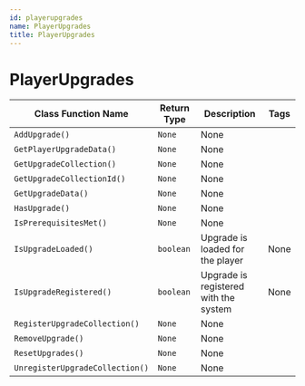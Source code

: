 ```yaml
---
id: playerupgrades
name: PlayerUpgrades
title: PlayerUpgrades
---
```


# PlayerUpgrades

| Class Function Name | Return Type | Description | Tags |
| ------------------- | ----------- | ----------- | ---- |
| `AddUpgrade()` | `None` | None |
| `GetPlayerUpgradeData()` | `None` | None |
| `GetUpgradeCollection()` | `None` | None |
| `GetUpgradeCollectionId()` | `None` | None |
| `GetUpgradeData()` | `None` | None |
| `HasUpgrade()` | `None` | None |
| `IsPrerequisitesMet()` | `None` | None |
| `IsUpgradeLoaded()` | `boolean` | Upgrade is loaded for the player| None |
| `IsUpgradeRegistered()` | `boolean` | Upgrade is registered with the system| None |
| `RegisterUpgradeCollection()` | `None` | None |
| `RemoveUpgrade()` | `None` | None |
| `ResetUpgrades()` | `None` | None |
| `UnregisterUpgradeCollection()` | `None` | None |
